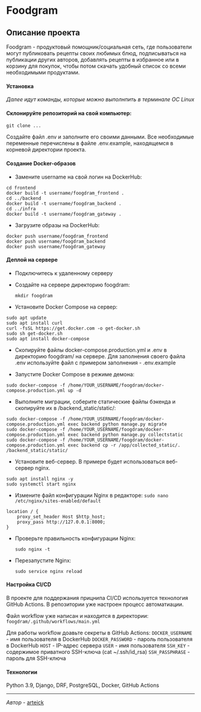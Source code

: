 # Foodgram

## Описание проекта

Foodgram - продуктовый помощник/социальная сеть, где пользователи могут публиковать рецепты своих любимых блюд, подписываться на публикации других авторов, добавлять рецепты в избранное или в корзину для покупок, чтобы потом скачать удобный список со всеми необходимыми продуктами.

#### Установка
_Далее идут команды, которые можно выполнпить в терминале  ОС Linux_

#### Склонируйте репозиторий на свой компьютер:
```git clone ...```

Создайте файл .env и заполните его своими данными. Все необходимые переменные перечислены в файле .env.example, находящемся в корневой директории проекта.

#### Создание Docker-образов
* Замените username на свой логин на DockerHub:

```
cd frontend
docker build -t username/foogdram_frontend .
cd ../backend
docker build -t username/foogdram_backend .
cd ../infra
docker build -t username/foogdram_gateway . 
```

* Загрузите образы на DockerHub:

```
docker push username/foogdram_frontend
docker push username/foogdram_backend
docker push username/foogdram_gateway
```

#### Деплой на сервере
* Подключитесь к удаленному серверу
* Создайте на сервере директорию foogdram:

    ```mkdir foogdram```

* Установите Docker Compose на сервер:
```
sudo apt update
sudo apt install curl
curl -fsSL https://get.docker.com -o get-docker.sh
sudo sh get-docker.sh
sudo apt install docker-compose
```
* Скопируйте файлы docker-compose.production.yml и .env в директорию foogdram/ на сервере. Для заполнения своего файла .env используйте файл с примером заполнения - .env.example


* Запустите Docker Compose в режиме демона:

```
sudo docker-compose -f /home/YOUR_USERNAME/foogdram/docker-compose.production.yml up -d
```
* Выполните миграции, соберите статические файлы бэкенда и скопируйте их в /backend_static/static/:

```
sudo docker-compose -f /home/YOUR_USERNAME/foogdram/docker-compose.production.yml exec backend python manage.py migrate
sudo docker-compose -f /home/YOUR_USERNAME/foogdram/docker-compose.production.yml exec backend python manage.py collectstatic
sudo docker-compose -f /home/YOUR_USERNAME/foogdram/docker-compose.production.yml exec backend cp -r /app/collected_static/. /backend_static/static/
```


* Установите веб-сервер. В примере будет использоваться веб-сервер nginx.
```
sudo apt install nginx -y
sudo systemctl start nginx
```
* Измените файл конфигурации Nginx в редакторе:
```sudo nano /etc/nginx/sites-enabled/default```

```
location / {
    proxy_set_header Host $http_host;
    proxy_pass http://127.0.0.1:8000;
}
```
* Проверьте правильность конфигурации Nginx:

    ```sudo nginx -t```

* Перезапустите Nginx:

    ```sudo service nginx reload```

#### Настройка CI/CD
В проекте для поддержания прицнипа CI/CD используется технология GitHub Actions.
В репозитории уже настроен процесс автоматиации.

Файл workflow уже написан и находится в директории:
```foogdram/.github/workflows/main.yml```

Для работы workflow доавьте секреты в GitHub Actions:
```DOCKER_USERNAME``` - имя пользователя в DockerHub
```DOCKER_PASSWORD``` - пароль пользователя в DockerHub
```HOST``` - IP-адрес сервера
```USER``` - имя пользователя
```SSH_KEY``` - содержимое приватного SSH-ключа (cat ~/.ssh/id_rsa)
```SSH_PASSPHRASE``` - пароль для SSH-ключа


#### Технологии
Python 3.9, Django, DRF, PostgreSQL, Docker, GitHub Actions

---
_Автор_ - [arteick](https://github.com/arteick)
